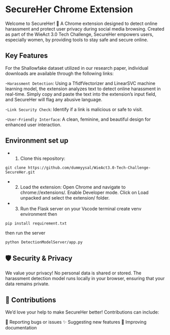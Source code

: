 # SecureHer Chrome Extension


Welcome to SecureHer! 🚀
A Chrome extension designed to detect online harassment and protect user privacy during social media browsing. Created as part of the WieAct 3.0 Tech Challenge, SecureHer empowers users, especially women, by providing tools to stay safe and secure online.



## Key Features


For the Shallowfake dataset utilized in our research paper, individual downloads are available through the following links:

-`Harassment Detection`: Using a TfidfVectorizer and LinearSVC machine learning model, the extension analyzes text to detect online harassment in real-time. Simply copy and paste the text into the extension’s input field, and SecureHer will flag any abusive language.

-`Link Security Check`: Identify if a link is malicious or safe to visit.
               
-`User-Friendly Interface`: A clean, feminine, and beautiful design for enhanced user interaction.






##  Environment set up
 - 1. Clone this repository:

```
git clone https://github.com/dummyysal/WieAct3.0-Tech-Challenge-SecureHer.git

```
- 2. Load the extension:
Open Chrome and navigate to chrome://extensions/.
Enable Developer mode.
Click on Load unpacked and select the extension/ folder.

- 3. Run the Flask server
on your Vscode terminal create venv environment then
```
pip install requirement.txt

```
then run the server

```
python DetectionModelServer/app.py

```
## 🛡️ Security & Privacy
We value your privacy! No personal data is shared or stored. The harassment detection model runs locally in your browser, ensuring that your data remains private.


## 🤝 Contributions
We’d love your help to make SecureHer better! Contributions can include:

🔧 Reporting bugs or issues
✨ Suggesting new features
📝 Improving documentation
